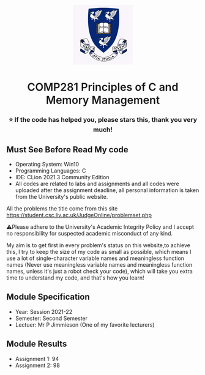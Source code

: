 <p align="center">
  <a href="https://www.liverpool.ac.uk/" target="blank">
    <img src="Liverpool_logo.png" alt="Logo" width="156" height="156">
  </a>
 <h1 align="center" style="font-weight: 600">COMP281 	Principles of C and Memory Management</h1>
 <h3 align="center" backgroundcolor="red">⭐ If the code has helped you, please stars this, thank you very much!</h3>
 
 ## Must See Before Read My code
* Operating System: Win10
* Programming Languages: C
* IDE: CLion 2021.3 Community Edition
* All codes are related to labs and assignments and all codes were uploaded after the assignment deadline, all personal information is taken from the University's public website.

All the problems the title come from this site https://student.csc.liv.ac.uk/JudgeOnline/problemset.php 

⚠️Please adhere to the University's Academic Integrity Policy and I accept no responsibility for suspected academic misconduct of any kind.

My aim is to get first in every problem's status on this website,to achieve this, I try to keep the size of my code as small as possible, which means I use a lot of single-character variable names and meaningless function names (Never use meaningless variable names and meaningless function names, unless it's just a robot check your code), which will take you extra time to understand my code, and that's how you learn!

 ## Module Specification
* Year: Session 2021-22
* Semester: Second Semester
* Lectuer: Mr P Jimmieson (One of my favorite lecturers)

 ## Module Results
* Assignment 1: 94
* Assignment 2: 98
